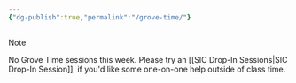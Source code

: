 ```yaml
---
{"dg-publish":true,"permalink":"/grove-time/"}
---
```



> [!NOTE]
> 
> No Grove Time sessions this week. Please try an [[SIC Drop-In Sessions\|SIC Drop-In Session]], if you'd like some one-on-one help outside of class time.